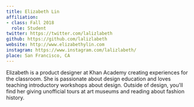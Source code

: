 ```yaml
---
title: Elizabeth Lin
affiliation:
- class: Fall 2018
  role: Student
twitter: https://twitter.com/lalizlabeth
github: https://github.com/lalizlabeth
website: http://www.elizabethylin.com
instagram: https://www.instagram.com/lalizlabeth/
place: San Francisco, CA
---
```

Elizabeth is a product designer at Khan Academy creating experiences for the classroom. She is passionate about design education and loves teaching introductory workshops about design. Outside of design, you'll find her giving unofficial tours at art museums and reading about fashion history.

